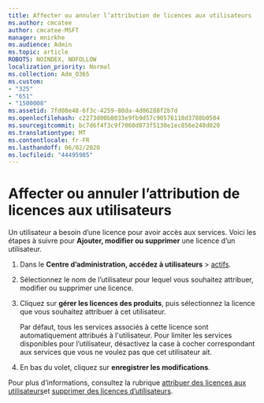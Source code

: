 ```yaml
---
title: Affecter ou annuler l’attribution de licences aux utilisateurs
ms.author: cmcatee
author: cmcatee-MSFT
manager: mnirkhe
ms.audience: Admin
ms.topic: article
ROBOTS: NOINDEX, NOFOLLOW
localization_priority: Normal
ms.collection: Adm_O365
ms.custom:
- "325"
- "651"
- "1500008"
ms.assetid: 7fd08e48-6f3c-4259-88da-4d06288f2b7d
ms.openlocfilehash: c2273d00b8033e9fb9d57c90576118d3788b0504
ms.sourcegitcommit: bc7d6f4f3c9f7060d073f5130e1ec856e248d020
ms.translationtype: MT
ms.contentlocale: fr-FR
ms.lasthandoff: 06/02/2020
ms.locfileid: "44495985"
---
```

# <a name="assign-or-unassign-licenses-to-users"></a>Affecter ou annuler l’attribution de licences aux utilisateurs

Un utilisateur a besoin d’une licence pour avoir accès aux services. Voici les étapes à suivre pour **Ajouter, modifier ou supprimer** une licence d’un utilisateur.
  
1. Dans le **Centre d’administration, accédez à utilisateurs** \> [actifs](https://go.microsoft.com/fwlink/p/?linkid=834822).

2. Sélectionnez le nom de l’utilisateur pour lequel vous souhaitez attribuer, modifier ou supprimer une licence.

3. Cliquez sur **gérer les licences des produits**, puis sélectionnez la licence que vous souhaitez attribuer à cet utilisateur.

    Par défaut, tous les services associés à cette licence sont automatiquement attribués à l'utilisateur. Pour limiter les services disponibles pour l’utilisateur, désactivez la case à cocher correspondant aux services que vous ne voulez pas que cet utilisateur ait.

4. En bas du volet, cliquez sur **enregistrer les modifications**.

Pour plus d’informations, consultez la rubrique [attribuer des licences aux utilisateurs](https://docs.microsoft.com/microsoft-365/admin/add-users/add-users)et [supprimer des licences d’utilisateurs](https://docs.microsoft.com/microsoft-365/admin/add-users/delete-a-user).